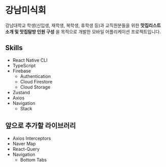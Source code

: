 # 강남미식회
강남대학교 학생(신입생, 재학생, 복학생, 휴학생 등)과 교직원분들을 위한 **맛집리스트 소개 및 맛집탐방 인원 구성** 을 목적으로 개발한 모바일 어플리케이션 프로젝트입니다.

## Skills
- React Native CLI
- TypeScript
- Firebase
    - Authentication
    - Cloud Firestore
    - Cloud Storage
- Zustand
- Axios
- Navigation
    - Stack

## 앞으로 추가할 라이브러리
- Axios Interceptors
- Naver Map
- React-Query
- Navigation
    - Bottom Tabs
